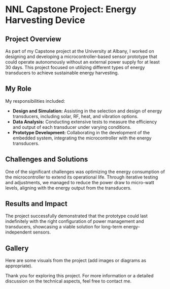 # NNL Capstone Project: Energy Harvesting Device

## Project Overview

As part of my Capstone project at the University at Albany, I worked on designing and developing a microcontroller-based sensor prototype that could operate autonomously without an external power supply for at least 30 days. This project focused on utilizing different types of energy transducers to achieve sustainable energy harvesting.

## My Role

My responsibilities included:
- **Design and Simulation:** Assisting in the selection and design of energy transducers, including solar, RF, heat, and vibration options.
- **Data Analysis:** Conducting extensive tests to measure the efficiency and output of each transducer under varying conditions.
- **Prototype Development:** Collaborating in the development of the embedded system, integrating the microcontroller with the energy transducers.

## Challenges and Solutions

One of the significant challenges was optimizing the energy consumption of the microcontroller to extend its operational life. Through iterative testing and adjustments, we managed to reduce the power draw to micro-watt levels, aligning with the energy output from the transducers.

## Results and Impact

The project successfully demonstrated that the prototype could last indefinitely with the right configuration of power management and transducers, showcasing a viable solution for long-term energy-independent sensors.

## Gallery

Here are some visuals from the project (add images or diagrams as appropriate).

Thank you for exploring this project. For more information or a detailed discussion on the technical aspects, feel free to contact me.


